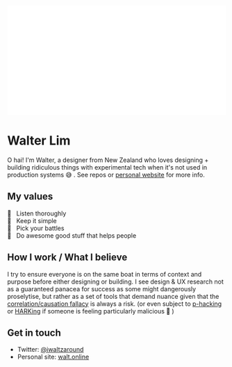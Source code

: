 <div align="center">
	<br>
	<a href='https://walt.online'>
		<img src="https://raw.githubusercontent.com/waltzaround/waltzaround/master/header.svg" >
	</a>
	<br>
</div>

# Walter Lim 

O hai! I'm Walter, a designer from New Zealand who loves designing + building ridiculous things with experimental tech when it's not used in production systems 😅 .  See repos or [personal website](https://walt.online) for more info. 

## My values
🦄  &nbsp;&nbsp;Listen thoroughly<br>
🧐  &nbsp;&nbsp;Keep it simple<br>
🤺  &nbsp;&nbsp;Pick your battles<br>
💩  &nbsp;&nbsp;Do awesome good stuff that helps people

## How I work / What I believe 
I try to ensure everyone is on the same boat in terms of context and purpose before either designing or building. I see design & UX research not as a guaranteed panacea for success as some might dangerously proselytise, but rather as a set of tools that demand nuance given that the [correlation/causation fallacy](https://en.wikipedia.org/wiki/Correlation_does_not_imply_causation) is always a risk. (or even subject to [p-hacking](https://en.wikipedia.org/wiki/Data_dredging) or [HARKing](https://journals.sagepub.com/doi/10.1207/s15327957pspr0203_4) if someone is feeling particularly malicious 🤮 ) 

## Get in touch
- Twitter: [@iwaltzaround](https://twitter.com/iwaltzaround)
- Personal site: [walt.online](https://walt.online/)
